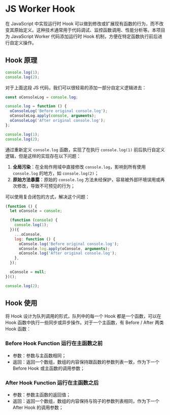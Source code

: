 # JS Worker Hook

在 JavaScript 中实现运行时 Hook 可以做到修改或扩展现有函数的行为，而不改变其原始定义。这种技术通常用于代码调试、监控函数调用、性能分析等。本项目为 JavaScript Worker 代码添加运行时 Hook 机制，方便在特定函数执行前后进行自定义操作。

## Hook 原理

```js
console.log(1);
console.log(2);
```

对于上面这段 JS 代码，我们可以很轻易的添加一部分自定义逻辑进去：

```js
const oConsoleLog = console.log;

console.log = function () {
  oConsoleLog('Before original console.log');
  oConsoleLog.apply(console, arguments);
  oConsoleLog('After original console.log');
};

console.log(1);
console.log(2);
```

通过重新定义 `console.log`  函数，实现了在执行 `console.log(1)` 前后执行自定义逻辑，但是这样的实现存在以下问题：

1. **全局污染**：在全局作用域中直接修改 `console.log`，影响到所有使用 `console.log` 的地方，如 `console.log(2)`；
2. **原始方法暴露**：原始的 `console.log` 方法未经保护，容易被外部环境误用或再次修改，导致不可预见的行为；

可以使用复合闭包的方式，解决这个问题：

```js
(function () {
  let oConsole = console;

  (function (console) {
    console.log(1);
  })({
    ...oConsole,
    log: function () {
      oConsole.log('Before original console.log');
      oConsole.log.apply(oConsole, arguments);
      oConsole.log('After original console.log');
    },
  });

  oConsole = null;
})();

console.log(2);
```

## Hook 使用

将 Hook 设计为队列调用的形式，队列中的每一个 Hook 都是一个函数，可以在 Hook 函数中执行一些同步或异步操作。对于一个主函数，有 Before / After 两类 Hook 函数：

### Before Hook Function 运行在主函数之前

- 参数：参数与主函数相同；
- 返回：返回一个数组，数组的内容保持跟函数的参数列表一致，作为下一个 Before Hook 或主函数的调用参数；

### After Hook Function 运行在主函数之后

- 参数：参数主函数的返回值；
- 返回：返回一个数组，数组的内容保持与钩子的参数列表相同，作为下一个 After Hook 的调用参数；
